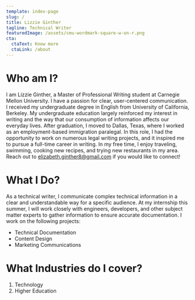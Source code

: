 ```yaml
---
template: index-page
slug: /
title: Lizzie Ginther
tagline: Technical Writer
featuredImage: /assets/cmu-wordmark-square-w-on-r.png
cta:
  ctaText: Know more
  ctaLink: /about
---
```


# Who am I?

I am Lizzie Ginther, a Master of Professional Writing student at Carnegie Mellon University. I have a passion for clear, user-centered communication. I received my undergraduate degree in English from University of California, Berkeley. My undergraduate education largely reinforced my interest in writing and the way that our consumption of information affects our everyday lives. After graduation, I moved to Dallas, Texas, where I worked as an employment-based immigration paralegal. In this role, I had the opportunity to work on numerous legal writing projects, and it inspired me to pursue a full-time career in writing. In my free time, I enjoy traveling, swimming, cooking new recipes, and trying new restaurants in my area. Reach out to elizabeth.ginther8@gmail.com if you would like to connect!

# What I Do?

As a technical writer, I communicate complex technical information in a clear and understandable way for a specific audience. At my internship this summer, I will work closely with engineers, developers, and other subject matter experts to gather information to ensure accurate documentation. I work on the following projects: 

- Technical Documentation
- Content Design
- Marketing Communications
    
# What Industries do I cover?

1. Technology
2. Higher Education

